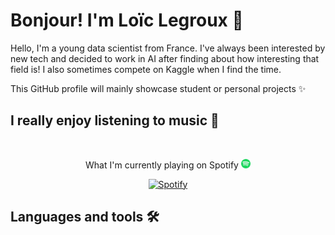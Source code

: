 # Bonjour! I'm Loïc Legroux 👋

Hello, I'm a young data scientist from France. I've always been interested by new tech and decided to work in AI after finding about how interesting that field is!
I also sometimes compete on Kaggle when I find the time.  
  
This GitHub profile will mainly showcase student or personal projects ✨

<h2 margin-bottom="0px"> I really enjoy listening to music 🎵 </h2>

&nbsp;<div align="center">
What I'm currently playing on Spotify <img src="./assets/spotify.svg" width="15">  
  
[![Spotify](https://loiclgrxreadme-git-main-loiclgrxs-projects.vercel.app/api/spotify?background_color=0d1117&border_color=ffffff)](https://open.spotify.com/user/31577jvu3ws3qi5fgtzjqnf6vhdu)
</div>

## Languages and tools 🛠️
